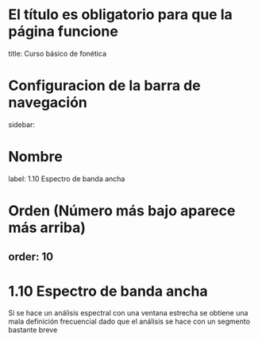 # El título es obligatorio para que la página funcione
title: Curso básico de fonética
# Configuracion de la barra de navegación
sidebar:
  # Nombre
  label: 1.10 Espectro de banda ancha
  # Orden (Número más bajo aparece más arriba)
  order: 10
---
# 1.10 Espectro de banda ancha

Si se hace un análisis espectral con una ventana estrecha se obtiene una mala definición frecuencial dado que el análisis se hace con un segmento bastante breve

